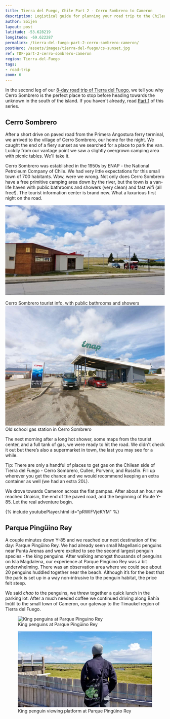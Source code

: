 ```yaml
---
title: Tierra del Fuego, Chile Part 2 - Cerro Sombrero to Cameron
description: Logistical guide for planning your road trip to the Chilean side of Tierra del Fuego. Details of the route between Cerro Sombrero and Cameron.
author: Sóijen
layout: post
latitude: -53.628219
longitude: -69.622287
permalink: /tierra-del-fuego-part-2-cerro-sombrero-cameron/
postHero: /assets/images/tierra-del-fuego/cs-sunset.jpg
ref: TDF-part-2-cerro-sombrero-cameron
region: Tierra-del-Fuego
tags:
- road-trip
zoom: 6
---
```

In the second leg of our <a href="/tierra-del-fuego-van-overview/">8-day road trip of Tierra del Fuego</a>, we tell you why Cerro Sombrero is the perfect place to stop before heading towards the unknown in the south of the island. If you haven't already, read <a href="/TDF-part-1-punta-arenas-cerro-sombrero/">Part 1</a> of this series.

<h2>Cerro Sombrero</h2>
After a short drive on paved road from the Primera Angostura ferry terminal, we arrived to the village of Cerro Sombrero, our home for the night. We caught the end of a fiery sunset as we searched for a place to park the van. Luckily from our vantage point we saw a slightly overgrown camping area with picnic tables. We'll take it.

Cerro Sombrero was established in the 1950s by ENAP - the National Petroleum Company of Chile. We had very little expectations for this small town of 700 habitants. Wow, were we wrong. Not only does Cerro Sombrero have a free primitive camping area down by the river, but the town is a van-life haven with public bathrooms and showers (very clean) and fast wifi (all free!). The tourist information center is brand new. What a luxurious first night on the road.

<img src="/assets/images/tierra-del-fuego/cs-tourist-info.jpg"
      alt="Cerro Sombrero tourist info">
<div class="img-caption">Cerro Sombrero tourist info, with public bathrooms and showers</div>
<img src="/assets/images/tierra-del-fuego/cs-enap.jpg"
      alt="Cerro Sombrero gas station">
<div class="img-caption">Old school gas station in Cerro Sombrero</div>

The next morning after a long hot shower, some maps from the tourist center, and a full tank of gas, we were ready to hit the road. We didn't check it out but there’s also a supermarket in town, the last you may see for a while.

<i class="fa fa-info-circle" style="color:#FFB300"></i> Tip: There are only a handful of places to get gas on the Chilean side of Tierra del Fuego - Cerro Sombrero, Cullen, Porvenir, and Russfin. Fill up wherever you get the chance and we would recommend keeping an extra container as well (we had an extra 20L).

We drove towards Cameron across the flat pampas. After about an hour we reached Onaisin, the end of the paved road, and the beginning of Route Y-85. Let the real adventure begin.

{% include youtubePlayer.html id="pRWIFVjeKYM" %}

<h2>Parque Pingüino Rey</h2>

A couple minutes down Y-85 and we reached our next destination of the day: Parque Pingüino Rey. We had already seen small Magellanic penguins near Punta Arenas and were excited to see the second largest penguin species - the king penguins. After walking amongst thousands of penguins on Isla Magdalena, our experience at Parque Pingüino Rey was a bit underwhelming. There was an observation area where we could see about 20 penguins huddled together near the beach. Although it’s for the best that the park is set up in a way non-intrusive to the penguin habitat, the price felt steep.

We said <em>chao</em> to the penguins, we threw together a quick lunch in the parking lot. After a much needed coffee we continued driving along Bahía Inútil to the small town of Cameron, our gateway to the Timaukel region of Tierra del Fuego.

<figure class="figure">
  <img class="image" src="/assets/images/tierra-del-fuego/pinguinos.jpg"
      alt="King penguins at Parque Pinguino Rey">
     <figcaption class="img-caption">King penguins at Parque Pingüino Rey</figcaption>
</figure>
<figure class="figure">
  <img class="image" src="/assets/images/tierra-del-fuego/pinguinos-edu.jpg"
      alt="King penguins at Parque Pinguino Rey">
     <figcaption class="img-caption">King penguin viewing platform at Parque Pingüino Rey</figcaption>
</figure>
